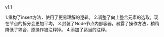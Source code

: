 v1.1

1.重构了insert方法，使用了更易理解的逻辑。
2.调整了向上整合元素的选取，现在节点的拆分会更加平均。
3.封装了Node节点内部容器，暴露了操作方法，稍稍降低了耦合，原操作被注释掉。
4.添加了适当的注释。
